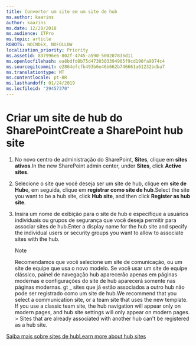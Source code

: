 ```yaml
---
title: Converter um site em um site de hub
ms.author: kaarins
author: kaarins
ms.date: 12/28/2018
ms.audience: ITPro
ms.topic: article
ROBOTS: NOINDEX, NOFOLLOW
localization_priority: Priority
ms.assetid: 837996e6-802f-4745-a590-500207835d11
ms.openlocfilehash: ea8bdfd8b75d4730303394905f9cd190fa9074c4
ms.sourcegitcommit: e2864efcfb493b6e46b662b746661a61232bdba7
ms.translationtype: MT
ms.contentlocale: pt-BR
ms.lasthandoff: 01/24/2019
ms.locfileid: "29457370"
---
```

# <a name="create-a-sharepoint-hub-site"></a><span data-ttu-id="e3e22-102">Criar um site de hub do SharePoint</span><span class="sxs-lookup"><span data-stu-id="e3e22-102">Create a SharePoint hub site</span></span>

1. <span data-ttu-id="e3e22-103">No novo centro de administração do SharePoint, **Sites**, clique em **sites ativos**.</span><span class="sxs-lookup"><span data-stu-id="e3e22-103">In the new SharePoint admin center, under **Sites**, click **Active sites**.</span></span> 
    
2. <span data-ttu-id="e3e22-104">Selecione o site que você deseja ser um site de hub, clique em **site de Hub**e, em seguida, clique em **registrar como site de hub**.</span><span class="sxs-lookup"><span data-stu-id="e3e22-104">Select the site you want to be a hub site, click **Hub site**, and then click **Register as hub site**.</span></span> 
    
3. <span data-ttu-id="e3e22-105">Insira um nome de exibição para o site de hub e especifique a usuários individuais ou grupos de segurança que você deseja permitir para associar sites de hub.</span><span class="sxs-lookup"><span data-stu-id="e3e22-105">Enter a display name for the hub site and specify the individual users or security groups you want to allow to associate sites with the hub.</span></span>
    
    > [!NOTE]
    >  <span data-ttu-id="e3e22-p101">Recomendamos que você selecione um site de comunicação, ou um site de equipe que usa o novo modelo. Se você usar um site de equipe clássico, painel de navegação hub aparecerão apenas em páginas modernas e configurações do site de hub aparecerá somente nas páginas modernas. gt _ sites que já estão associados a outro hub não pode ser registrado como um site de hub.</span><span class="sxs-lookup"><span data-stu-id="e3e22-p101">We recommend that you select a communication site, or a team site that uses the new template. If you use a classic team site, the hub navigation will appear only on modern pages, and hub site settings will only appear on modern pages. >  Sites that are already associated with another hub can't be registered as a hub site.</span></span> 
  
[<span data-ttu-id="e3e22-109">Saiba mais sobre sites de hub</span><span class="sxs-lookup"><span data-stu-id="e3e22-109">Learn more about hub sites</span></span>](https://go.microsoft.com/fwlink/?linkid=869149)
  

